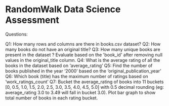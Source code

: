 # RandomWalk Data Science Assessment

Questions:

Q1: How many rows and columns are there in books.csv dataset?
Q2: How many books do not have an original title?
Q3: How many unique books are present in the dataset ? Evaluate based on the 'book_id' after removing null values in the original_title column.
Q4: What is the average rating of all the books in the dataset based on ‘average_rating’
Q5: Find the number of books published in the year ‘2000’ based on the ‘original_publication_year’
Q6: Which book (title) has the maximum number of ratings based on ‘work_ratings_count’
Q7: Bucket the average_rating of books into 11 buckets [0, 0.5, 1.0, 1.5, 2.0, 2.5, 3.0, 3.5, 4.0, 4.5, 5.0] with 0.5 decimal rounding (eg: average_rating 3.0 to 3.49 will fall in bucket 3.0). Plot bar graph to show total number of books in each rating bucket.

